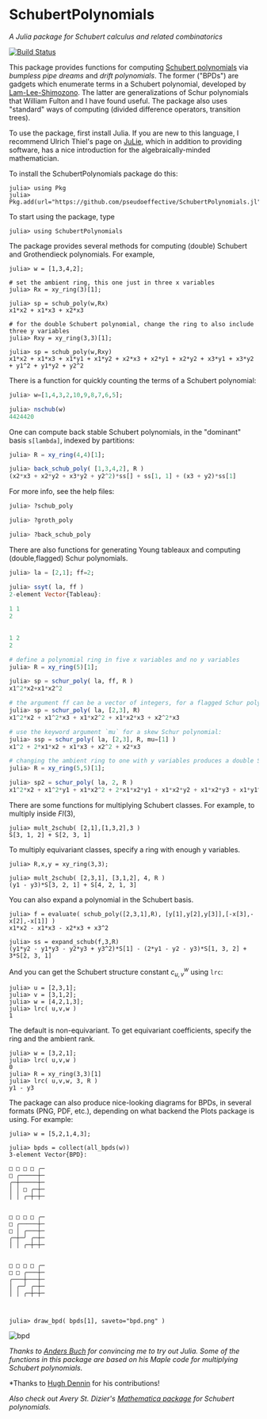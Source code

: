 # SchubertPolynomials

*A Julia package for Schubert calculus and related combinatorics*

[![Build Status](https://github.com/pseudoeffective/SchubertPolynomials.jl/actions/workflows/CI.yml/badge.svg?branch=main)](https://github.com/pseudoeffective/SchubertPolynomials.jl/actions/workflows/CI.yml?query=branch%3Amain)

This package provides functions for computing [Schubert polynomials](https://en.wikipedia.org/wiki/Schubert_polynomial) via *bumpless pipe dreams* and *drift polynomials*.  The former ("BPDs") are gadgets which enumerate terms in a Schubert polynomial, developed by [Lam-Lee-Shimozono](https://arxiv.org/abs/1806.11233).  The latter are generalizations of Schur polynomials that William Fulton and I have found useful.  The package also uses "standard" ways of computing (divided difference operators, transition trees).

To use the package, first install Julia.  If you are new to this language, I recommend Ulrich Thiel's page on [JuLie](https://ulthiel.github.io/JuLie.jl/dev/), which in addition to providing software, has a nice introduction for the algebraically-minded mathematician.

To install the SchubertPolynomials package do this:
```julia-repl
julia> using Pkg
julia> Pkg.add(url="https://github.com/pseudoeffective/SchubertPolynomials.jl")
```

To start using the package, type
```julia-repl
julia> using SchubertPolynomials
```

The package provides several methods for computing (double) Schubert and Grothendieck polynomials.  For example,
```julia-repl
julia> w = [1,3,4,2];

# set the ambient ring, this one just in three x variables
julia> Rx = xy_ring(3)[1];

julia> sp = schub_poly(w,Rx)
x1*x2 + x1*x3 + x2*x3

# for the double Schubert polynomial, change the ring to also include three y variables
julia> Rxy = xy_ring(3,3)[1];

julia> sp = schub_poly(w,Rxy)
x1*x2 + x1*x3 + x1*y1 + x1*y2 + x2*x3 + x2*y1 + x2*y2 + x3*y1 + x3*y2 + y1^2 + y1*y2 + y2^2
```

There is a function for quickly counting the terms of a Schubert polynomial:
```julia
julia> w=[1,4,3,2,10,9,8,7,6,5];

julia> nschub(w)
4424420
```

One can compute back stable Schubert polynomials, in the "dominant" basis `s[lambda]`, indexed by partitions:
```julia
julia> R = xy_ring(4,4)[1];

julia> back_schub_poly( [1,3,4,2], R )
(x2*x3 + x2*y2 + x3*y2 + y2^2)*ss[] + ss[1, 1] + (x3 + y2)*ss[1]
```
For more info, see the help files:
```julia
julia> ?schub_poly

julia> ?groth_poly

julia> ?back_schub_poly
```




There are also functions for generating Young tableaux and computing (double,flagged) Schur polynomials.
```julia
julia> la = [2,1]; ff=2;

julia> ssyt( la, ff )
2-element Vector{Tableau}:
 
1 1 
2 

 
1 2 
2 

# define a polynomial ring in five x variables and no y variables
julia> R = xy_ring(5)[1];

julia> sp = schur_poly( la, ff, R )
x1^2*x2+x1*x2^2

# the argument ff can be a vector of integers, for a flagged Schur polynomial:
julia> sp = schur_poly( la, [2,3], R)
x1^2*x2 + x1^2*x3 + x1*x2^2 + x1*x2*x3 + x2^2*x3

# use the keyword argument `mu` for a skew Schur polynomial:
julia> ssp = schur_poly( la, [2,3], R, mu=[1] )
x1^2 + 2*x1*x2 + x1*x3 + x2^2 + x2*x3

# changing the ambient ring to one with y variables produces a double Schur polynomial
julia> R = xy_ring(5,5)[1];

julia> sp2 = schur_poly( la, 2, R )
x1^2*x2 + x1^2*y1 + x1*x2^2 + 2*x1*x2*y1 + x1*x2*y2 + x1*x2*y3 + x1*y1^2 + x1*y1*y2 + x1*y1*y3 + x2^2*y1 + x2*y1^2 + x2*y1*y2 + x2*y1*y3 + y1^2*y2 + y1^2*y3
```

There are some functions for multiplying Schubert classes.  For example, to multiply inside $Fl(3)$,
```julia-repl
julia> mult_2schub( [2,1],[1,3,2],3 )
S[3, 1, 2] + S[2, 3, 1]
```

To multiply equivariant classes, specify a ring with enough y variables.
```julia-repl
julia> R,x,y = xy_ring(3,3);

julia> mult_2schub( [2,3,1], [3,1,2], 4, R )
(y1 - y3)*S[3, 2, 1] + S[4, 2, 1, 3]
```

You can also expand a polynomial in the Schubert basis.
```julia-repl
julia> f = evaluate( schub_poly([2,3,1],R), [y[1],y[2],y[3]],[-x[3],-x[2],-x[1]] )
x1*x2 - x1*x3 - x2*x3 + x3^2

julia> ss = expand_schub(f,3,R)
(y1*y2 - y1*y3 - y2*y3 + y3^2)*S[1] - (2*y1 - y2 - y3)*S[1, 3, 2] + 3*S[2, 3, 1]
```

And you can get the Schubert structure constant $c_{u,v}^w$ using `lrc`:
```julia-repl
julia> u = [2,3,1];
julia> v = [3,1,2];
julia> w = [4,2,1,3];
julia> lrc( u,v,w )
1
```
The default is non-equivariant.  To get equivariant coefficients, specify the ring and the ambient rank.
```julia-repl
julia> w = [3,2,1];
julia> lrc( u,v,w )
0
julia> R = xy_ring(3,3)[1]
julia> lrc( u,v,w, 3, R )
y1 - y3
```

The package can also produce nice-looking diagrams for BPDs, in several formats (PNG, PDF, etc.), depending on what backend the Plots package is using.  For example:
```julia-repl
julia> w = [5,2,1,4,3];

julia> bpds = collect(all_bpds(w))
3-element Vector{BPD}:
                               
□ □ □ □ ╭─
□ ╭─────┼─
╭─┼─────┼─
│ │ □ ╭─┼─
│ │ ╭─┼─┼─

                
□ □ □ □ ╭─
□ ╭─────┼─
□ │ ╭───┼─
╭─┼─╯ ╭─┼─
│ │ ╭─┼─┼─

                
□ □ □ □ ╭─
□ □ ╭───┼─
╭───┼───┼─
│ ╭─╯ ╭─┼─
│ │ ╭─┼─┼─



julia> draw_bpd( bpds[1], saveto="bpd.png" )
```
![bpd](https://github.com/pseudoeffective/bpds/assets/62109185/96d60283-f7ed-4a88-bf7c-75c3b8cd9e30)




*Thanks to [Anders Buch](https://sites.math.rutgers.edu/~asbuch/) for convincing me to try out Julia.  Some of the functions in this package are based on his Maple code for multiplying Schubert polynomials.*

*Thanks to [Hugh Dennin](https://www.asc.ohio-state.edu/dennin.3/index.html) for his contributions! 

*Also check out Avery St. Dizier's [Mathematica package](https://github.com/avstdi/Schubert-Polynomial-Package) for Schubert polynomials.*

